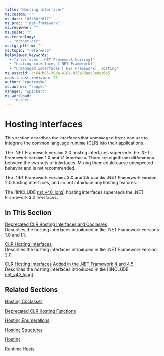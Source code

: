```yaml
---
title: "Hosting Interfaces"
ms.custom: ""
ms.date: "03/30/2017"
ms.prod: ".net-framework"
ms.reviewer: ""
ms.suite: ""
ms.technology: 
  - "dotnet-clr"
ms.tgt_pltfrm: ""
ms.topic: "reference"
helpviewer_keywords: 
  - "interfaces [.NET Framework hosting]"
  - "hosting interfaces [.NET Framework]"
  - "unmanaged interfaces [.NET Framework], hosting"
ms.assetid: cc64cb05-38da-418e-815a-daac8e8e26e5
caps.latest.revision: 23
author: "rpetrusha"
ms.author: "ronpet"
manager: "wpickett"
ms.workload: 
  - "dotnet"
---
```

# Hosting Interfaces
This section describes the interfaces that unmanaged hosts can use to integrate the common language runtime (CLR) into their applications.  
  
 The .NET Framework version 2.0 hosting interfaces supersede the .NET Framework version 1.0 and 1.1 interfaces. There are significant differences between the two sets of interfaces. Mixing them could cause unexpected behavior and is not recommended.  
  
 The .NET Framework versions 3.0 and 3.5 use the .NET Framework version 2.0 hosting interfaces, and do not introduce any hosting features.  
  
 The [!INCLUDE [net_v40_long](../../../../includes/net-v40-long-md.md)] hosting interfaces supersede the .NET Framework 2.0 interfaces.
  
## In This Section  
 [Deprecated CLR Hosting Interfaces and Coclasses](../../../../docs/framework/unmanaged-api/hosting/deprecated-clr-hosting-interfaces-and-coclasses.md)  
 Describes the hosting interfaces introduced in the .NET Framework versions 1.0 and 1.1.  
  
 [CLR Hosting Interfaces](../../../../docs/framework/unmanaged-api/hosting/clr-hosting-interfaces.md)  
 Describes the hosting interfaces introduced in the .NET Framework version 2.0.  
  
 [CLR Hosting Interfaces Added in the .NET Framework 4 and 4.5](../../../../docs/framework/unmanaged-api/hosting/clr-hosting-interfaces-added-in-the-net-framework-4-and-4-5.md)  
 Describes the hosting interfaces introduced in the [!INCLUDE [net_v40_long](../../../../includes/net-v40-long-md.md)].  
  
## Related Sections  
 [Hosting Coclasses](../../../../docs/framework/unmanaged-api/hosting/hosting-coclasses.md)  
  
 [Deprecated CLR Hosting Functions](../../../../docs/framework/unmanaged-api/hosting/deprecated-clr-hosting-functions.md)  
  
 [Hosting Enumerations](../../../../docs/framework/unmanaged-api/hosting/hosting-enumerations.md)  
  
 [Hosting Structures](../../../../docs/framework/unmanaged-api/hosting/hosting-structures.md)  
  
 [Hosting](../../../../docs/framework/unmanaged-api/hosting/index.md)  
  
 [Runtime Hosts](http://msdn.microsoft.com/library/99d9246a-b994-4fe5-985c-8588d1d59998)
